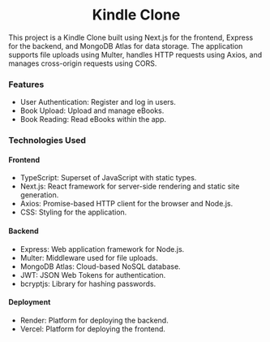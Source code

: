 
<h1 align="center">Kindle Clone</h1>
This project is a Kindle Clone built using Next.js for the frontend, Express for the backend, and MongoDB Atlas for data storage. The application supports file uploads using Multer, handles HTTP requests using Axios, and manages cross-origin requests using CORS.

<h3>Features</h3>

- User Authentication: Register and log in users.
- Book Upload: Upload and manage eBooks.
- Book Reading: Read eBooks within the app.


<h3>Technologies Used</h3>

<h4>Frontend</h4>

- TypeScript: Superset of JavaScript with static types.
- Next.js: React framework for server-side rendering and static site generation.
- Axios: Promise-based HTTP client for the browser and Node.js.
- CSS: Styling for the application.

<h4>Backend</h4>

- Express: Web application framework for Node.js.
- Multer: Middleware used for file uploads.
- MongoDB Atlas: Cloud-based NoSQL database.
- JWT: JSON Web Tokens for authentication.
- bcryptjs: Library for hashing passwords.

<h4>Deployment</h4>

- Render: Platform for deploying the backend.
- Vercel: Platform for deploying the frontend.
